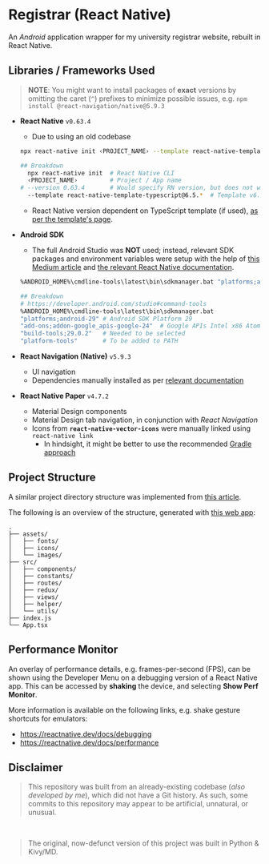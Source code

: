 # Registrar (React Native)

<!--
  Description
    A React Native application wrapper for my university registrar website.
-->

An _Android_ application wrapper for my university registrar website, rebuilt in React Native.

## Libraries / Frameworks Used

> **NOTE**: You might want to install packages of **exact** versions by omitting the caret (`^`) prefixes to minimize possible issues, e.g. `npm install @react-navigation/native@5.9.3`

- **React Native** `v0.63.4`

  - Due to using an old codebase

  ```bash
  npx react-native init ‹PROJECT_NAME› --template react-native-template-typescript@6.5.*

  ## Breakdown
    npx react-native init  # React Native CLI
    ‹PROJECT_NAME›         # Project / App name
  # --version 0.63.4       # Would specify RN version, but does not work because template is used
    --template react-native-template-typescript@6.5.*  # Template v6.5.* corresponds with RN v6.43.*
  ```

  - React Native version dependent on TypeScript template (if used), [as per the template's page](https://www.npmjs.com/package/react-native-template-typescript).

- **Android SDK**

  - The full Android Studio was **NOT** used; instead, relevant SDK packages and environment variables were setup with the help of [this Medium article](https://medium.com/@rodrigoklosowski/an-updated-guide-to-installing-react-native-without-android-studio-e3a87b4e1112) and [the relevant React Native documentation](https://reactnative.dev/docs/0.63/environment-setup).

  ```bash
  %ANDROID_HOME%\cmdline-tools\latest\bin\sdkmanager.bat "platforms;android-29" "add-ons;addon-google_apis-google-24" "build-tools;29.0.2" "platform-tools"

  ## Breakdown
  # https://developer.android.com/studio#command-tools
  %ANDROID_HOME%\cmdline-tools\latest\bin\sdkmanager.bat
  "platforms;android-29" # Android SDK Platform 29
  "add-ons;addon-google_apis-google-24"  # Google APIs Intel x86 Atom System Image
  "build-tools;29.0.2"   # Needed to be selected
  "platform-tools"       # To be added to PATH
  ```

- **React Navigation (Native)** `v5.9.3`
  - UI navigation
  - Dependencies manually installed as per [relevant documentation](https://reactnavigation.org/docs/5.x/getting-started)
- **React Native Paper** `v4.7.2`
  - Material Design components
  - Material Design tab navigation, in conjunction with _React Navigation_
  - Icons from **`react-native-vector-icons`** were manually linked using `react-native link`
    - In hindsight, it might be better to use the recommended [Gradle approach](https://github.com/oblador/react-native-vector-icons#option-with-gradle-recommended=)

## Project Structure

A similar project directory structure was implemented from [this article](https://reactnativeexample.com/react-native-project-structure/).

The following is an overview of the structure, generated with [this web app](https://tree.nathanfriend.io):

```
.
├── assets/
│   ├── fonts/
│   ├── icons/
│   └── images/
├── src/
│   ├── components/
│   ├── constants/
│   ├── routes/
│   ├── redux/
│   ├── views/
│   ├── helper/
│   └── utils/
├── index.js
└── App.tsx
```

## Performance Monitor

An overlay of performance details, e.g. frames-per-second (FPS), can be shown using the Developer Menu on a debugging version of a React Native app. This can be accessed by **shaking** the device, and selecting **Show Perf Monitor**.

More information is available on the following links, e.g. shake gesture shortcuts for emulators:

- https://reactnative.dev/docs/debugging
- https://reactnative.dev/docs/performance

## Disclaimer

> This repository was built from an already-existing codebase (_also developed by me_), which did not have a Git history. As such, some commits to this repository may appear to be artificial, unnatural, or unusual.

&nbsp;

> The original, now-defunct version of this project was built in Python & Kivy/MD.

<!--
## Extensions
- React Native Tools
- ES7 + React/Redux/React-Native snippets

## TODO
- Separate styles from component definitions
- Release an APK
-->
